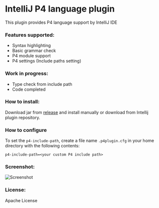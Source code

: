 IntelliJ P4 language plugin
====

This plugin provides P4 language support by IntelliJ IDE

### Features supported:
 - Syntax highlighting
 - Basic grammar check
 - P4 module support
 - P4 settings (Include paths setting)

### Work in progress:
 - Type check from include path
 - Code completed

### How to install:
Download jar from [release](https://github.com/TakeshiTseng/IntelliJ-P4-Plugin/releases) and install manually or download from Intellij plugin repository.

### How to configure

To set the `p4-include-path`, create a file name `.p4plugin.cfg` in your home directory with the following contents: 
```
p4-include-path=<your custom P4 include path>
```

### Screenshot:
![Screenshot](https://raw.githubusercontent.com/TakeshiTseng/IntelliJ-P4-Plugin/master/screenshot/p4-plugin-hightlight.png)

### License:
Apache License
